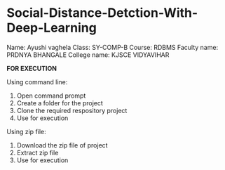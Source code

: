 # Social-Distance-Detction-With-Deep-Learning

Name: Ayushi vaghela
Class: SY-COMP-B
Course: RDBMS
Faculty name: PRDNYA BHANGALE
College name: KJSCE VIDYAVIHAR

**FOR EXECUTION**

Using command line:

1. Open command prompt
2. Create a folder for the project
3. Clone the required respository project 
4.  Use for execution

Using zip file:

1. Download the zip file of project 
2. Extract zip file
3. Use for execution


